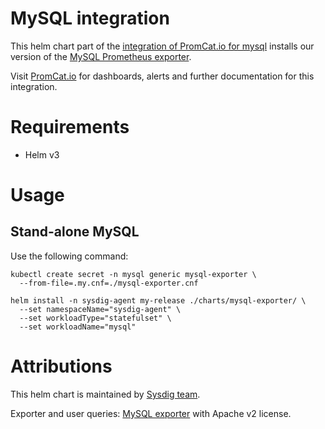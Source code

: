# MySQL integration
This helm chart part of the [integration of PromCat.io for mysql](https://promcat.io/apps/mysql) installs our version of the [MySQL Prometheus exporter](https://github.com/prometheus/mysqld_exporter).

Visit [PromCat.io](https://promcat.io/apps/mysql) for dashboards, alerts and further documentation for this integration. 

# Requirements
* Helm v3

# Usage
## Stand-alone MySQL
Use the following command:

```
kubectl create secret -n mysql generic mysql-exporter \
  --from-file=.my.cnf=./mysql-exporter.cnf
```

```
helm install -n sysdig-agent my-release ./charts/mysql-exporter/ \
  --set namespaceName="sysdig-agent" \
  --set workloadType="statefulset" \
  --set workloadName="mysql"
```

# Attributions
This helm chart is maintained by [Sysdig team](https://sysdig.com/).

Exporter and user queries: [MySQL exporter](https://github.com/prometheus/mysqld_exporter) with Apache v2 license. 